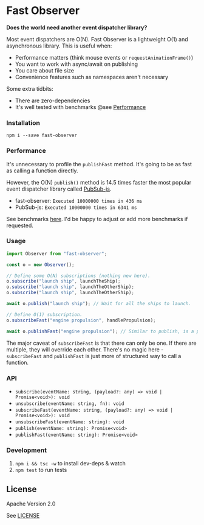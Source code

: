 # Fast Observer

**Does the world need another event dispatcher library?**

Most event dispatchers are O(N). Fast Observer is a lightweight O(1) and
asynchronous library. This is useful when:

* Performance matters (think mouse events or `requestAnimationFrame()`)
* You want to work with async/await on publishing
* You care about file size
* Convenience features such as namespaces aren't necessary

Some extra tidbits:

* There are zero-dependencies
* It's well tested with benchmarks @see [Performance](#performance)

### Installation

```
npm i --save fast-observer
```

### Performance

It's unnecessary to profile the `publishFast` method. It's going to be as fast
as calling a function directly.

However, the O(N) `publish()` method is 14.5 times faster the most popular
event dispatcher library called [PubSub-js](https://github.com/mroderick/PubSubJS).

* fast-observer: `Executed 10000000 times in 436 ms`
* PubSub-js: `Executed 10000000 times in 6341 ms`

See benchmarks [here](benchmark/). I'd be happy to adjust or add more
benchmarks if requested.

### Usage

```typescript
import Observer from "fast-observer";

const o = new Observer();

// Define some O(N) subscriptions (nothing new here).
o.subscribe("launch ship", launchTheShip);
o.subscribe("launch ship", launchTheOtherShip);
o.subscribe("launch ship", launchTheOtherShip);

await o.publish("launch ship"); // Wait for all the ships to launch.

// Define O(1) subscription.
o.subscribeFast("engine propulsion", handlePropulsion);

await o.publishFast("engine propulsion"); // Similar to publish, is a promise.
```

The major caveat of `subscribeFast` is that there can only be one. If there are
multiple, they will override each other. There's no magic here -
`subscribeFast` and `publishFast` is just more of structured way to call a
function.

### API

* `subscribe(eventName: string, (payload?: any) => void | Promise<void>): void`
* `unsubscribe(eventName: string, fn): void`
* `subscribeFast(eventName: string, (payload?: any) => void | Promise<void>): void`
* `unsubscribeFast(eventName: string): void`
* `publish(eventName: string): Promise<void>`
* `publishFast(eventName: string): Promise<void>`

### Development

1. `npm i && tsc -w` to install dev-deps & watch
2. `npm test` to run tests

## License

Apache Version 2.0

See [LICENSE](https://github.com/psaia/fast-observer/blob/master/LICENSE)
